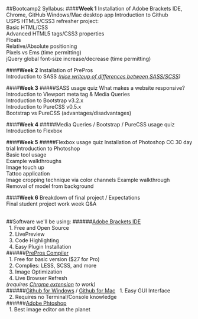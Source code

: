 ##Bootcamp2 Syllabus:
####__Week 1__
Installation of Adobe Brackets IDE, Chrome, GitHub Windows/Mac desktop app Introduction to Github <br>
USPS HTML5/CSS3 refresher project: <br>
Basic HTML/CSS <br>
Advanced HTML5 tags/CSS3 properties <br>
Floats <br>
Relative/Absolute positioning <br>
Pixels vs Ems (time permitting) <br>
jQuery global font-size increase/decrease (time permitting) <br>

####__Week 2__
Installation of PrePros <br>
Introduction to SASS _([nice writeup of differences between SASS/SCSS](http://www.sitepoint.com/whats-difference-sass-scss/))_ <br>

####__Week 3__
#####SASS usage quiz
What makes a website responsive? <br>
Introduction to Viewport meta tag & Media Queries <br>
Introduction to Bootstrap v3.2.x <br>
Introduction to PureCSS v0.5.x <br>
Bootstrap vs PureCSS (advantages/disadvantages) <br>

####__Week 4__
#####Media Queries / Bootstrap / PureCSS usage quiz
Introduction to Flexbox <br>

####__Week 5__
#####Flexbox usage quiz
Installation of Photoshop CC 30 day trial Introduction to Photoshop <br>
Basic tool usage <br>
Example walkthroughs <br>
Image touch up <br>
Tattoo application <br>
Image cropping technique via color channels Example walkthrough <br>
Removal of model from background <br>

####__Week 6__
Breakdown of final project / Expectations <br>
Final student project work week Q&A <br> <br>

##Software we'll be using:
######[Adobe Brackets IDE](http://brackets.io/?lang=en) <br>
&nbsp;&nbsp;1. Free and Open Source <br>
&nbsp;&nbsp;2. LivePreview <br>
&nbsp;&nbsp;3. Code Highlighting <br>
&nbsp;&nbsp;4. Easy Plugin Installation <br>
######[PrePros Compiler](http://alphapixels.com/prepros/) <br>
&nbsp;&nbsp;1. Free for basic version ($27 for Pro) <br>
&nbsp;&nbsp;2. Complies: LESS, SCSS, and more <br>
&nbsp;&nbsp;3. Image Optimization <br>
&nbsp;&nbsp;4. Live Browser Refresh <br>
_(requires [Chrome extension](https://chrome.google.com/webstore/detail/prepros/bnlfjdjbjiabcgkkjaicjepbhhmeonlm?hl=en) to work)_ <br>
######[Github for Windows](https://windows.github.com/) / [Github for Mac](https://mac.github.com/)
&nbsp;&nbsp;1. Easy GUI Interface <br>
&nbsp;&nbsp;2. Requires no Terminal/Console knowledge <br>
######[Adobe Phtoshop](https://creative.adobe.com/plans/photography?sdid=KKQIN&kw=semgeneric&ttsrccat=sem-ww-di-ps-brand&skwcid=AL!3085!3!51790652058!e!!g!!adobe%20photoshop&ef_id=U9xddwAAATn7CPXO:20140918172344:s) <br>
&nbsp;&nbsp;1. Best image editor on the planet